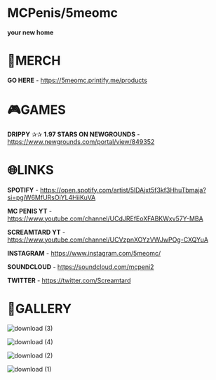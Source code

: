 # MCPenis/5meomc
**your new home**

# 👚MERCH

**GO HERE** - https://5meomc.printify.me/products

# 🎮GAMES

**DRIPPY** ✰✰ **1.97 STARS ON NEWGROUNDS** - https://www.newgrounds.com/portal/view/849352

# 🌐LINKS

**SPOTIFY** - https://open.spotify.com/artist/5lDAjxt5f3kf3HhuTbmaja?si=pgiW6MfURsOiYL4HiiKuVA

**MC PENIS YT** - https://www.youtube.com/channel/UCdJREfEoXFABKWxv57Y-MBA

**SCREAMTARD YT** - https://www.youtube.com/channel/UCVzpnXOYzVWJwPOg-CXQYuA

**INSTAGRAM** - https://www.instagram.com/5meomc/

**SOUNDCLOUD** - https://soundcloud.com/mcpeni2

**TWITTER** - https://twitter.com/Screamtard


# 🎨GALLERY

![download (3)](https://user-images.githubusercontent.com/111039846/235381743-ad5694ed-fed1-45c8-9d5f-c6d1965fccb1.gif)

![download (4)](https://user-images.githubusercontent.com/111039846/235381746-bf70bbfe-2b50-4008-bbbf-75cf157c11bb.gif)

![download (2)](https://user-images.githubusercontent.com/111039846/235381760-60974ae1-97c2-4451-8830-985993ad10c6.gif)

![download (1)](https://user-images.githubusercontent.com/111039846/235381762-51940659-8676-4c84-b057-03093d6ac264.gif)



